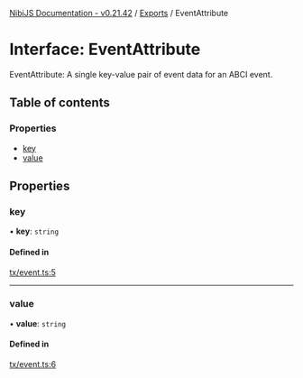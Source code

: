 [NibiJS Documentation - v0.21.42](../intro.md) / [Exports](../modules.md) / EventAttribute

# Interface: EventAttribute

EventAttribute: A single key-value pair of event data for an ABCI event.

## Table of contents

### Properties

- [key](EventAttribute.md#key)
- [value](EventAttribute.md#value)

## Properties

### key

• **key**: `string`

#### Defined in

[tx/event.ts:5](https://github.com/NibiruChain/ts-sdk/blob/c08edb6/packages/nibijs/src/tx/event.ts#L5)

___

### value

• **value**: `string`

#### Defined in

[tx/event.ts:6](https://github.com/NibiruChain/ts-sdk/blob/c08edb6/packages/nibijs/src/tx/event.ts#L6)
